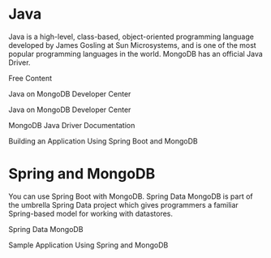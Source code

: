 # Java

Java is a high-level, class-based, object-oriented programming language developed by James Gosling at Sun Microsystems, and is one of the most popular programming languages in the world. MongoDB has an official Java Driver.

<ResourceGroupTitle>Free Content</ResourceGroupTitle>

<BadgeLink badgeText='LEARN' colorScheme='purple' href='https://learn.mongodb.com/learning-paths/mongodb-java-developer-path'> Java on MongoDB Developer Center</BadgeLink>

<BadgeLink badgeText='TUTORIALS' colorScheme='yellow' href='https://www.mongodb.com/developer/languages/java/'> Java on MongoDB Developer Center</BadgeLink>

<BadgeLink badgeText='DOCS' colorScheme='blue' href='https://www.mongodb.com/docs/drivers/rust/'>MongoDB Java Driver Documentation</BadgeLink>

<BadgeLink badgeText='YOUTUBE' colorScheme='green' href='https://www.youtube.com/watch?v=kYiLzIiHVY8'>Building an Application Using Spring Boot and MongoDB</BadgeLink>


# Spring and MongoDB 

You can use Spring Boot with MongoDB. Spring Data MongoDB is part of the umbrella Spring Data project which gives programmers a familiar Spring-based model for working with datastores.

<BadgeLink badgeText='DOCS' colorScheme='blue' href='https://docs.spring.io/spring-data/mongodb/docs/current/reference/html/'>Spring Data MongoDB</BadgeLink>

<BadgeLink badgeText='EXAMPLES' colorScheme='yellow' href='https://www.mongodb.com/developer/code-examples/java/spring-java-mongodb-example-app2/'>Sample Application Using Spring and MongoDB</BadgeLink>
